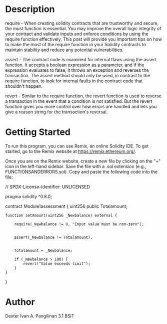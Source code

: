 # Description
require - When creating solidity contracts that are trustworthy and secure, the must function is essential. You may improve the overall logic integrity of your contract and validate inputs and enforce conditions by using the require function effectively. This post will provide you important tips on how to make the most of the require function in your Solidity contracts to maintain stability and reduce any potential vulnerabilities.

assert - The contract code is examined for internal flaws using the assert function. It accepts a boolean expression as a parameter, and if the expression evaluates to false, it throws an exception and reverses the transaction. The assert method should only be used, in contrast to the require function, to look for internal faults in the contract code that shouldn't happen.

revert - Similar to the require function, the revert function is used to reverse a transaction in the event that a condition is not satisfied. But the revert function gives you more control over how errors are handled and lets you give a reason string for the transaction's reversal.

# Getting Started 
To run this program, you can use Remix, an online Solidity IDE. To get started, go to the Remix website at https://remix.ethereum.org/.

Once you are on the Remix website, create a new file by clicking on the "+" icon in the left-hand sidebar. Save the file with a .sol extension (e.g., FUNCTIONSANDERRORS.sol). Copy and paste the following code into the file:

// SPDX-License-Identifier: UNLICENSED

pragma solidity ^0.8.0;

contract Module1assessment {
    uint256 public Totalamount;

    function setAmount(uint256 _Newbalance) external {
        
        require(_Newbalance != 0, "Input value must be non-zero");

       
        assert(_Newbalance != Totalamount);

        
        Totalamount = _Newbalance;

        if (_Newbalance > 100) {
            revert("Value exceeds limit");
        }
    }
}
# Author
Dexter Ivan A. Pangilinan 3.1 BSIT
